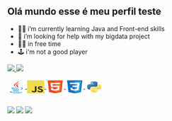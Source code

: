 ## Olá mundo esse é meu perfil teste

- :man_technologist:	 i’m currently learning Java and Front-end skills
- 🤔 i’m looking for help with my bigdata project
- :man_teacher:	in free time
- :joystick:	i'm not a good player


<div>
 <a href=https://github.com/SolracSiul">
  <img height="170em" src="https://github-readme-stats.vercel.app/api?username=SolracSiul&show_icons=true&theme=merko&include_all_commits=true&count_private=true"/>
  <img height="170em" src="https://github-readme-stats.vercel.app/api/top-langs/?username=SolracSiul&layout=compact&langs_count=7&theme=merko"/>
</div>
<div style="display: inline_block"><br>
  <img align="center" alt="Logo-Java" height="30" width="40" src="https://raw.githubusercontent.com/devicons/devicon/master/icons/java/java-original.svg">
  <img align="center" alt="Logo-Javascript" height="30" width="40" src="https://raw.githubusercontent.com/devicons/devicon/master/icons/javascript/javascript-original.svg">
  <img align="center" alt="Logo-HTML" height="30" width="40" src="https://raw.githubusercontent.com/devicons/devicon/master/icons/html5/html5-original.svg">
  <img align="center" alt="Logo-CSS" height="30" width="40" src="https://raw.githubusercontent.com/devicons/devicon/master/icons/css3/css3-original.svg">
  <img align="center" alt="Logo-Python" height="30" width="40" src="https://raw.githubusercontent.com/devicons/devicon/master/icons/python/python-original.svg">
</div>

##

<div>
  <a href="https://www.instagram.com/crluiss/" target="_blank"><img src="https://img.shields.io/badge/-Instagram-%23E4405F?style=for-the-badge&logo=instagram&logoColor=white" target="_blank"></a>
  <a href="crluis521@gmail.com target="_blank> <img src="https://img.shields.io/badge/Gmail-D14836?style=for-the-badge&logo=gmail&logoColor=white"></a>
  <a href="https://www.linkedin.com/in/luis-carlos-r843/" target="_blank"><img src="https://img.shields.io/badge/-LinkedIn-%230077B5?style=for-the-badge&logo=linkedin&logoColor=white" target="_blank"></a> 

</div>
                                                                                                                                          
                                                                                                                                         
